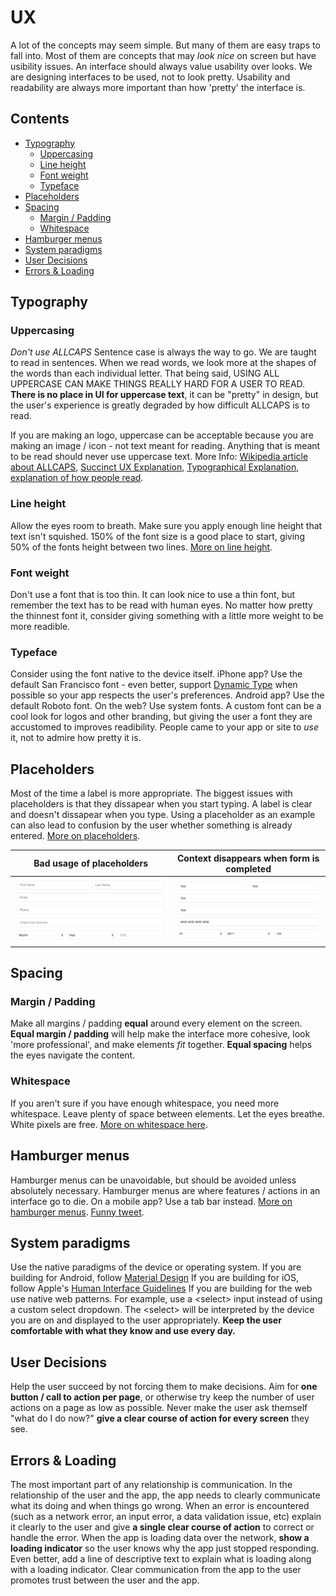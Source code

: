 # UX

A lot of the concepts may seem simple.
But many of them are easy traps to fall into.
Most of them are concepts that may _look nice_ on screen but have usibility issues.
An interface should always value usability over looks.
We are designing interfaces to be used, not to look pretty. Usability and readability are always more important than how 'pretty' the interface is. 

## Contents
* [Typography](#typography)
  * [Uppercasing](#uppercasing)
  * [Line height](#line-height)
  * [Font weight](#font-weight)
  * [Typeface](#typeface)
* [Placeholders](#placeholders)
* [Spacing](#spacing)
  * [Margin / Padding](#margin--padding)
  * [Whitespace](#whitespace)
* [Hamburger menus](#hamburger-menus)
* [System paradigms](#system-paradigms)
* [User Decisions](#user-decisions)
* [Errors & Loading](#errors--loading)

## Typography

### Uppercasing
_Don't use ALLCAPS_
Sentence case is always the way to go.
We are taught to read in sentences.
When we read words, we look more at the shapes of the words than each individual letter.
That being said, USING ALL UPPERCASE CAN MAKE THINGS REALLY HARD FOR A USER TO READ.
**There is no place in UI for uppercase text**, it can be "pretty" in design, but the user's experience is greatly degraded by how difficult ALLCAPS is to read.

If you are making an logo, uppercase can be acceptable because you are making an image / icon - not text meant for reading.
Anything that is meant to be read should never use uppercase text. More Info: [Wikipedia article about ALLCAPS](https://en.wikipedia.org/wiki/All_caps), [Succinct UX Explanation](http://uxmovement.com/content/all-caps-hard-for-users-to-read/), [Typographical Explanation](http://practicaltypography.com/all-caps.html), [explanation of how people read](http://www.graphics.com/article-old/how-people-read).

### Line height

Allow the eyes room to breath.
Make sure you apply enough line height that text isn't squished.
150% of the font size is a good place to start, giving 50% of the fonts height between two lines.
[More on line height](https://www.quora.com/What-is-the-ideal-line-height-for-readability).

### Font weight

Don't use a font that is too thin.
It can look nice to use a thin font, but remember the text has to be read with human eyes.
No matter how pretty the thinnest font it, consider giving something with a little more weight to be more readible.

### Typeface

Consider using the font native to the device itself.
iPhone app? Use the default San Francisco font - even better, support [Dynamic Type](http://useyourloaf.com/blog/supporting-dynamic-type/) when possible so your app respects the user's preferences.
Android app? Use the default Roboto font.
On the web? Use system fonts.
A custom font can be a cool look for logos and other branding, but giving the user a font they are accustomed to improves readibility. People came to your app or site to _use_ it, not to admire how pretty it is.

## Placeholders

Most of the time a label is more appropriate.
The biggest issues with placeholders is that they dissapear when you start typing.
A label is clear and doesn't dissapear when you type.
Using a placeholder as an example can also lead to confusion by the user whether something is already entered.
[More on placeholders](https://uxdesign.cc/alternatives-to-placeholder-text-13f430abc56f#.36p3oc4qo).

| Bad usage of placeholders | Context disappears when form is completed |
| --- | --- |
| ![Bad example](/img/placeholder-1.png) | ![Bad example](/img/placeholder-2.png) |


## Spacing

### Margin / Padding

Make all margins / padding **equal** around every element on the screen. **Equal margin / padding** will help make the interface more cohesive, look 'more professional', and make elements _fit_ together. **Equal spacing** helps the eyes navigate the content. 

### Whitespace
If you aren't sure if you have enough whitespace, you need more whitespace. Leave plenty of space between elements. Let the eyes breathe. White pixels are free. [More on whitespace here](http://uxmyths.com/post/2059998441/myth-28-white-space-is-wasted-space).

## Hamburger menus

Hamburger menus can be unavoidable, but should be avoided unless absolutely necessary.
Hamburger menus are where features / actions in an interface go to die.
On a mobile app? Use a tab bar instead.
[More on hamburger menus](https://lmjabreu.com/post/why-and-how-to-avoid-hamburger-menus/).
[Funny tweet](https://twitter.com/lukew/status/443425041795928064?ref_src=twsrc%5Etfw).

## System paradigms

Use the native paradigms of the device or operating system.
If you are building for Android, follow [Material Design](https://material.io/guidelines/)
If you are building for iOS, follow Apple's [Human Interface Guidelines](https://developer.apple.com/ios/human-interface-guidelines/overview/design-principles/)
If you are building for the web use native web patterns. For example, use a \<select\> input instead of using a custom select dropdown. The \<select\> will be interpreted by the device you are on and displayed to the user appropriately. 
**Keep the user comfortable with what they know and use every day.**


## User Decisions

Help the user succeed by not forcing them to make decisions. Aim for **one button / call to action per page**, or otherwise try keep the number of user actions on a page as low as possible. Never make the user ask themself "what do I do now?" **give a clear course of action for every screen** they see.  

## Errors & Loading 

The most important part of any relationship is communication. In the relationship of the user and the app, the app needs to clearly communicate what its doing and when things go wrong. When an error is encountered (such as a network error, an input error, a data validation issue, etc) explain it clearly to the user and give **a single clear course of action** to correct or handle the error. When the app is loading data over the network, **show a loading indicator** so the user knows why the app just stopped responding. Even better, add a line of descriptive text to explain what is loading along with a loading indicator. Clear communication from the app to the user promotes trust between the user and the app. 

